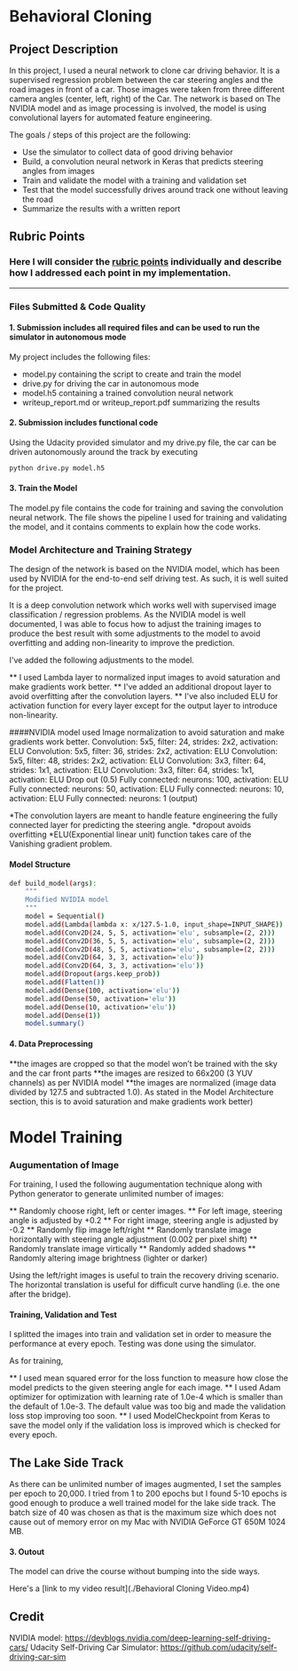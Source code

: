 # **Behavioral Cloning** 

## Project Description
In this project, I used a neural network to clone car driving behavior. It is a supervised regression problem between the car steering angles and the road images in front of a car.
Those images were taken from three different camera angles (center, left, right) of the Car.
The network is based on The NVIDIA model and as image processing is involved, the model is using convolutional layers for automated feature engineering.

The goals / steps of this project are the following:
* Use the simulator to collect data of good driving behavior
* Build, a convolution neural network in Keras that predicts steering angles from images
* Train and validate the model with a training and validation set
* Test that the model successfully drives around track one without leaving the road
* Summarize the results with a written report

## Rubric Points
### Here I will consider the [rubric points](https://review.udacity.com/#!/rubrics/432/view) individually and describe how I addressed each point in my implementation.  

---
### Files Submitted & Code Quality

#### 1. Submission includes all required files and can be used to run the simulator in autonomous mode

My project includes the following files:
* model.py containing the script to create and train the model
* drive.py for driving the car in autonomous mode
* model.h5 containing a trained convolution neural network 
* writeup_report.md or writeup_report.pdf summarizing the results

#### 2. Submission includes functional code
Using the Udacity provided simulator and my drive.py file, the car can be driven autonomously around the track by executing 
```sh
python drive.py model.h5
```

#### 3. Train the Model

The model.py file contains the code for training and saving the convolution neural network. The file shows the pipeline I used for training and validating the model, and it contains comments to explain how the code works.

### Model Architecture and Training Strategy

The design of the network is based on the NVIDIA model, which has been used by NVIDIA for the end-to-end self driving test. As such, it is well suited for the project.

It is a deep convolution network which works well with supervised image classification / regression problems. As the NVIDIA model is well documented, I was able to focus how to adjust the training images to produce the best result with some adjustments to the model to avoid overfitting and adding non-linearity to improve the prediction.

I've added the following adjustments to the model.

** I used Lambda layer to normalized input images to avoid saturation and make gradients work better.
** I've added an additional dropout layer to avoid overfitting after the convolution layers.
** I've also included ELU for activation function for every layer except for the output layer to introduce non-linearity.

####NVIDIA model used
    Image normalization to avoid saturation and make gradients work better.
    Convolution: 5x5, filter: 24, strides: 2x2, activation: ELU
    Convolution: 5x5, filter: 36, strides: 2x2, activation: ELU
    Convolution: 5x5, filter: 48, strides: 2x2, activation: ELU
    Convolution: 3x3, filter: 64, strides: 1x1, activation: ELU
    Convolution: 3x3, filter: 64, strides: 1x1, activation: ELU
    Drop out (0.5)
    Fully connected: neurons: 100, activation: ELU
    Fully connected: neurons: 50, activation: ELU
    Fully connected: neurons: 10, activation: ELU
    Fully connected: neurons: 1 (output)
  
   *The convolution layers are meant to handle feature engineering the fully connected layer for predicting the steering angle.
   *dropout avoids overfitting
   *ELU(Exponential linear unit) function takes care of the Vanishing gradient problem. 

#### Model Structure
```sh
def build_model(args):
    """
    Modified NVIDIA model
    """
    model = Sequential()
    model.add(Lambda(lambda x: x/127.5-1.0, input_shape=INPUT_SHAPE))
    model.add(Conv2D(24, 5, 5, activation='elu', subsample=(2, 2)))
    model.add(Conv2D(36, 5, 5, activation='elu', subsample=(2, 2)))
    model.add(Conv2D(48, 5, 5, activation='elu', subsample=(2, 2)))
    model.add(Conv2D(64, 3, 3, activation='elu'))
    model.add(Conv2D(64, 3, 3, activation='elu'))
    model.add(Dropout(args.keep_prob))
    model.add(Flatten())
    model.add(Dense(100, activation='elu'))
    model.add(Dense(50, activation='elu'))
    model.add(Dense(10, activation='elu'))
    model.add(Dense(1))
    model.summary()
```    
#### 4. Data Preprocessing

**the images are cropped so that the model won’t be trained with the sky and the car front parts
**the images are resized to 66x200 (3 YUV channels) as per NVIDIA model
**the images are normalized (image data divided by 127.5 and subtracted 1.0). As stated in the Model Architecture section, this is to avoid saturation and make gradients work better)

# Model Training

### Augumentation of Image 
For training, I used the following augumentation technique along with Python generator to generate unlimited number of images:

** Randomly choose right, left or center images.
** For left image, steering angle is adjusted by +0.2
** For right image, steering angle is adjusted by -0.2
** Randomly flip image left/right
** Randomly translate image horizontally with steering angle adjustment (0.002 per pixel shift)
** Randomly translate image virtically
** Randomly added shadows
** Randomly altering image brightness (lighter or darker)

Using the left/right images is useful to train the recovery driving scenario. The horizontal translation is useful for difficult curve handling (i.e. the one after the bridge).

#### Training, Validation and Test
I splitted the images into train and validation set in order to measure the performance at every epoch. Testing was done using the simulator.

As for training,

** I used mean squared error for the loss function to measure how close the model predicts to the given steering angle for each image.
** I used Adam optimizer for optimization with learning rate of 1.0e-4 which is smaller than the default of 1.0e-3. The default value was too big and made the validation loss stop improving too soon.
** I used ModelCheckpoint from Keras to save the model only if the validation loss is improved which is checked for every epoch.

## The Lake Side Track
As there can be unlimited number of images augmented, I set the samples per epoch to 20,000. I tried from 1 to 200 epochs but I found 5-10 epochs is good enough to produce a well trained model for the lake side track. The batch size of 40 was chosen as that is the maximum size which does not cause out of memory error on my Mac with NVIDIA GeForce GT 650M 1024 MB.

[image1]: ./run1/2019_02_05_14_37_50_122.jpg
[image2]: ./run1/2019_02_05_14_37_51_510.jpg
[image3]: ./run1/2019_02_05_14_38_14_842.jpg

#### 3. Outout

The model can drive the course without bumping into the side ways.

Here's a [link to my video result](./Behavioral Cloning Video.mp4)

## Credit
NVIDIA model: https://devblogs.nvidia.com/deep-learning-self-driving-cars/
Udacity Self-Driving Car Simulator: https://github.com/udacity/self-driving-car-sim
